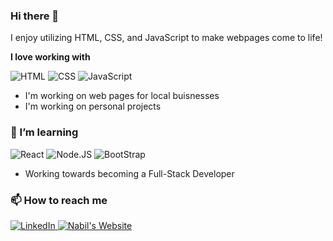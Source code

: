 ### Hi there 👋

I enjoy utilizing HTML, CSS, and JavaScript to make webpages come to life!


**I love working with**

<div display="flex">
  <img src="https://img.shields.io/badge/HTML5-%25231572B6.svg?style=for-the-badge&logo=HTML5&logoColor=white&color=orange" alt="HTML"/>
  <img src="https://img.shields.io/badge/css3-%25231572B6.svg?style=for-the-badge&logo=css3&logoColor=white" alt="CSS"/>
  <img src="https://img.shields.io/badge/JavaScript-%25231572B6.svg?style=for-the-badge&logo=JavaScript&logoColor=black&color=%23FFFF00" alt="JavaScript"/>
</div>

- I'm working on web pages for local buisnesses
- I'm working on personal projects


### 🌱 I’m learning

<div display="flex">
  <img src="https://img.shields.io/badge/React-%25231572B6.svg?style=for-the-badge&logo=react&logoColor=black&color=%2361DAFB" alt="React"/>
  <img src="https://img.shields.io/badge/Node.JS-%25231572B6.svg?style=for-the-badge&logo=Node.js&logoColor=black&color=%23339933" alt="Node.JS"/>
  <img src="https://img.shields.io/badge/Bootstrap-%25231572B6.svg?style=for-the-badge&logo=Bootstrap&logoColor=black&color=%237952B3" alt="BootStrap"/>
</div>

- Working towards becoming a Full-Stack Developer


### 📫 How to reach me

<div display="flex">
  <a href="https://www.linkedin.com/in/nabil-el-maalem/">
    <img src="https://img.shields.io/badge/linkedin-%230077B5.svg?style=for-the-badge&logo=linkedin&logoColor=white" alt="LinkedIn"/>
  </a>
  <a href="https://nabilelmaalem.github.io/Portfolio/">
    <img src="https://img.shields.io/badge/HTML5-%25231572B6.svg?style=for-the-badge&logo=windowsterminal&logoColor=black&color=%23D3D3D3" alt="Nabil's Website"/>
  </a>
</div>
